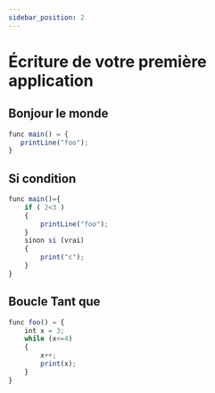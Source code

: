 ```yaml
---
sidebar_position: 2
---
```


# Écriture de votre première application

## Bonjour le monde
```jsx
func main() = {
   printLine("foo");
}
```

## Si condition
```jsx
func main()={
    if ( 2<3 ) 
    {
        printLine("foo");
    }
    sinon si (vrai)
    {
        print("c");
    }
}
```

## Boucle Tant que
```jsx
func foo() = {
    int x = 3;
    while (x<=4)
    {
        x++;
        print(x);
    }
}
```